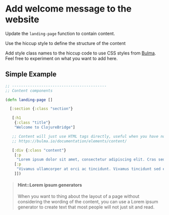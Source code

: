 # Add welcome message to the website

Update the `landing-page` function to contain content.

Use the hiccup style to define the structure of the content

Add style class names to the hiccup code to use CSS styles from [Bulma](https://bulma.io/).  Feel free to experiment on what you want to add here.


## Simple Example

```clojure
;; ------------------------------------------
;; Content components

(defn landing-page []

  [:section {:class "section"}

   [:h1
    {:class "title"}
    "Welcome to ClojureBridge"]

   ;; Content will just use HTML tags directly, useful when you have no specific styles
   ;; https://bulma.io/documentation/elements/content/

   [:div {:class "content"}
    [:p
     "Lorem ipsum dolor sit amet, consectetur adipiscing elit. Cras sed enim ante. Nullam consectetur, sapien in rutrum facilisis, augue velit finibus est, at lobortis odio eros sollicitudin risus. Nullam mollis, metus a varius volutpat, metus elit mollis est, finibus pretium dui enim non velit. Praesent sit amet volutpat nulla. Sed volutpat venenatis nisi id sagittis. Nunc nec efficitur mi. Duis consequat sapien ultricies quam bibendum, elementum faucibus sapien bibendum. Morbi diam elit, gravida iaculis metus vitae, ullamcorper mattis mi. Maecenas luctus lorem metus. Maecenas eleifend nisl sit amet felis accumsan, sit amet tincidunt turpis consequat. Cras non molestie ante, a pellentesque dui."]
    [:p
     "Vivamus ullamcorper at orci ac tincidunt. Vivamus tincidunt sed erat nec consequat. Donec venenatis lorem justo, eget imperdiet arcu ultrices vitae. Class aptent taciti sociosqu ad litora torquent per conubia nostra, per inceptos himenaeos. Donec congue tempor posuere. Sed nec nisl mauris. Maecenas elementum quam justo, vitae auctor felis dapibus a. Phasellus leo justo, mattis a auctor tempus, facilisis vel tellus. Etiam at scelerisque justo, ac facilisis purus. Duis in leo pretium purus bibendum ultricies ac vitae lectus. Proin nec mi nec urna sollicitudin iaculis. In a orci felis. Sed luctus posuere luctus. Cras id euismod orci, id mollis nibh. Vestibulum et tellus quis lorem placerat scelerisque non et nisl. Ut dictum lacus nulla, sit amet ultricies eros pharetra vitae. "]
    ]])

```

> #### Hint::Lorem ipsum generators
> When you want to thing about the layout of a page without considering the wording of the content, you can use a Lorem ipsum generator to create text that most people will not just sit and read.
